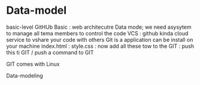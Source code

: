 # Data-model
basic-level
GitHUb Basic : 
web architecutre
Data mode;
we need asysytem to manage all tema members to control the code 
VCS : 
github kinda cloud service to vshare your code with others 
Git is a application can be install on your machine
index.html : 
style.css :
now add all these tow to the GIT : push this ti GIT / push a command to GIT 

GIT comes with Linux 


Data-modeling 
